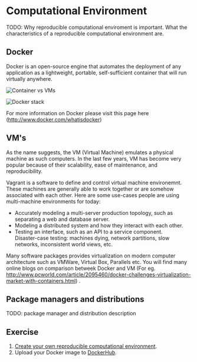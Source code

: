 # Computational Environment

TODO: Why reproducible computational enviroment is important.  What the
characteristics of a reproducible computational environment are.

## Docker

Docker is an open-source engine that automates the deployment of any
application as a lightweight, portable, self-sufficient container that will
run virtually anywhere.

![Container vs VMs](http://tiewei.github.io/images/docker_vm.jpg)

![Docker stack](http://tiewei.github.io/images/docker-filesystems-multilayer.png)

For more information on Docker please visit this page here (http://www.docker.com/whatisdocker)   


## VM's
As the name suggests, the VM (Virtual Machine) emulates a physical machine as such computers. In the last few years, VM has become very popular because of their scalability, ease of maintenance, and reproducibility. 

Vagrant is a software to define and control virtual machine environemnt. These machines are generally able to work   together or are somehow associated with each other. Here are some use-cases people are using multi-machine environments for today:  

- Accurately modeling a multi-server production topology, such as separating a web and database server.  
- Modeling a distributed system and how they interact with each other.  
- Testing an interface, such as an API to a service component.  
Disaster-case testing: machines dying, network partitions, slow networks, inconsistent world views, etc.  

Many software packages provides virtualization on modern computer architecture such as VMWare, Virtual Box, Parallels etc. You will find many online blogs on comparison betweek Docker and VM (For eg. http://www.pcworld.com/article/2095460/docker-challenges-virtualization-market-with-containers.html)   . 

## Package managers and distributions

TODO: package manager and distribution description

## Exercise

1. [Create your own reproducible computational environment](../environment/).
2. Upload your Docker image to [DockerHub](https://hub.docker.com).
